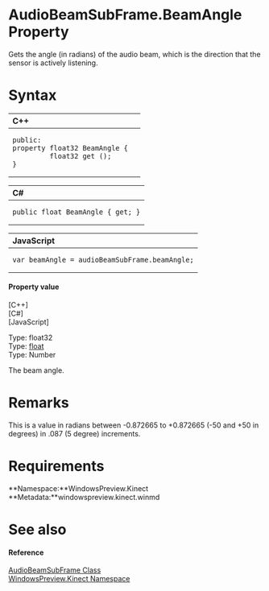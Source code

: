 AudioBeamSubFrame.BeamAngle Property  
====================================  

Gets the angle (in radians) of the audio beam, which is the direction that the sensor is actively listening. <span id="syntaxSection"></span>

Syntax  
======  

<table>
<colgroup>
<col width="100%" />
</colgroup>
<thead>
<tr class="header">
<th align="left">C++</th>
</tr>
</thead>
<tbody>
<tr class="odd">
<td align="left"><pre><code>public:  
property float32 BeamAngle {  
         float32 get ();  
}</code></pre></td>
</tr>
</tbody>
</table>

<table>
<colgroup>
<col width="100%" />
</colgroup>
<thead>
<tr class="header">
<th align="left">C#</th>
</tr>
</thead>
<tbody>
<tr class="odd">
<td align="left"><pre><code>public float BeamAngle { get; }</code></pre></td>
</tr>
</tbody>
</table>

<table>
<colgroup>
<col width="100%" />
</colgroup>
<thead>
<tr class="header">
<th align="left">JavaScript</th>
</tr>
</thead>
<tbody>
<tr class="odd">
<td align="left"><pre><code>var beamAngle = audioBeamSubFrame.beamAngle;</code></pre></td>
</tr>
</tbody>
</table>

<span id="ID4ER"></span>
#### Property value  

[C++]   
 [C\#]   
 [JavaScript]   

Type: float32  
Type: [float](http://msdn.microsoft.com/en-us/library/system.single.aspx)  
Type: Number  

The beam angle.  

<span id="remarks"></span>

Remarks  
=======  

This is a value in radians between -0.872665 to +0.872665 (-50 and +50 in degrees) in .087 (5 degree) increments.  

<span id="requirements"></span>

Requirements  
============  

**Namespace:**WindowsPreview.Kinect  
**Metadata:**windowspreview.kinect.winmd  

<span id="ID4EBB"></span>

See also  
========  

<span id="ID4EDB"></span>
#### Reference  

[AudioBeamSubFrame Class](../../AudioBeamSubFrame_Class.md)  
 [WindowsPreview.Kinect Namespace](../../../Kinect.md)  



<!--Please do not edit the data in the comment block below.-->
<!--
TOCTitle : BeamAngle Property
RLTitle : AudioBeamSubFrame.BeamAngle Property
KeywordK : BeamAngle property
KeywordK : AudioBeamSubFrame.BeamAngle property
KeywordF : WindowsPreview.Kinect.AudioBeamSubFrame.BeamAngle
KeywordF : AudioBeamSubFrame.BeamAngle
KeywordF : BeamAngle
KeywordF : WindowsPreview.Kinect.AudioBeamSubFrame.BeamAngle
KeywordA : P:WindowsPreview.Kinect.AudioBeamSubFrame.BeamAngle
AssetID : P:WindowsPreview.Kinect.AudioBeamSubFrame.BeamAngle
Locale : en-us
CommunityContent : 1
APIType : Managed
APILocation : windowspreview.kinect.winmd
APIName : WindowsPreview.Kinect.AudioBeamSubFrame.BeamAngle
TargetOS : Windows
TopicType : kbSyntax
DevLang : VB
DevLang : CSharp
DevLang : JavaScript
DevLang : C++
DocSet : K4Wv2
ProjType : K4Wv2Proj
Technology : Kinect for Windows
Product : Kinect for Windows SDK v2
productversion : 20
-->
